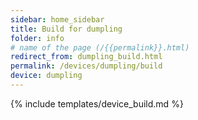```yaml
---
sidebar: home_sidebar
title: Build for dumpling
folder: info
# name of the page (/{{permalink}}.html)
redirect_from: dumpling_build.html
permalink: /devices/dumpling/build
device: dumpling
---
```

{% include templates/device_build.md %}
